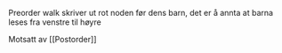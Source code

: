 Preorder walk skriver ut rot noden før dens barn,
det er å annta at barna leses fra venstre til høyre

Motsatt av [[Postorder]]